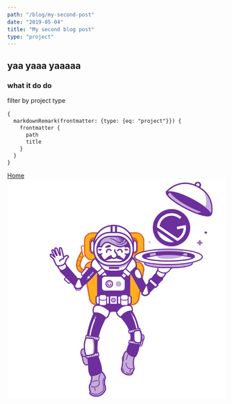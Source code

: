 ```yaml
---
path: "/blog/my-second-post"
date: "2019-05-04"
title: "My second blog post"
type: "project"
---
```


## yaa yaaa yaaaaa
### what it do do
filter by project type
```
{
  markdownRemark(frontmatter: {type: {eq: "project"}}) {
    frontmatter {
      path
      title
    }
  }
}
```
[Home](/)
![some picture](../images/gatsby-astronaut-2.png)
